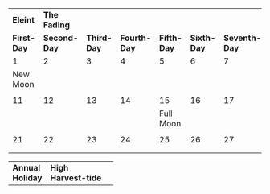 |               |                |               |                |               |               |                 |               |               |               |
| ------------- | -------------- | ------------- | -------------- | ------------- | ------------- | --------------- | ------------- | ------------- | ------------- |
| **Eleint**    | **The Fading** |               |                |               |               |                 |               |               |               |
| **First-Day** | **Second-Day** | **Third-Day** | **Fourth-Day** | **Fifth-Day** | **Sixth-Day** | **Seventh-Day** | **Eight-Day** | **Ninth-Day** | **Tenth-Day** |
| 1             | 2              | 3             | 4              | 5             | 6             | 7               | 8             | 9             | 10            |
| New Moon      |                |               |                |               |               |                 |               |               |               |
|               |                |               |                |               |               |                 |               |               |               |
| 11            | 12             | 13            | 14             | 15            | 16            | 17              | 18            | 19            | 20            |
|               |                |               |                | Full Moon     |               |                 |               |               |               |
|               |                |               |                |               |               |                 |               |               |               |
| 21            | 22             | 23            | 24             | 25            | 26            | 27              | 28            | 29            | 30            |
|               |                |               |                |               |               |                 |               |               |               |
|               |                |               |                |               |               |                 |               |               |               |

|   |   |   |
|---|---|---|
|**Annual**  <br>**Holiday**|**High**  <br>**Harvest-tide**||